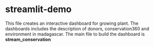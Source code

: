 # streamlit-demo

This file creates an interactive dashboard for growing plant. The dashboards includes the description of donors, conservation360 and environment in madagascar. The main file to build the dashboard is **stream_conservation**
